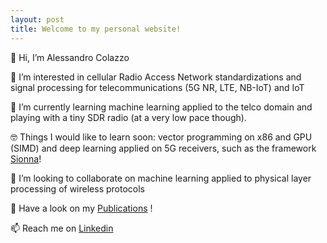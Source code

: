 ```yaml
---
layout: post
title: Welcome to my personal website!
---
```


👋 Hi, I’m Alessandro Colazzo

👀 I’m interested in cellular Radio Access Network standardizations and signal processing for telecommunications (5G NR, LTE, NB-IoT) and IoT

🌱 I’m currently learning machine learning applied to the telco domain and playing with a tiny SDR radio (at a very low pace though).

🤓 Things I would like to learn soon: vector programming on x86 and GPU (SIMD) and deep learning applied on 5G receivers, such as the framework [Sionna](https://developer.nvidia.com/sionna)!

💞️ I’m looking to collaborate on machine learning applied to physical layer processing of wireless protocols

📜 Have a look on my [Publications](https://colazzoa.github.io/publications) !

📫 Reach me on [Linkedin](https://www.linkedin.com/in/alessandrocolazzo)

